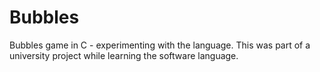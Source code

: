 # Bubbles
Bubbles game in C - experimenting with the language. This was part of a university project while learning the software language.
